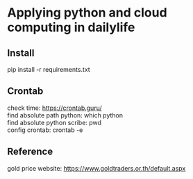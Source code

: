 # Applying python and cloud computing in dailylife

## Install
pip install -r requirements.txt

## Crontab
check time: https://crontab.guru/ \
find absolute path python: which python \
find absolute python scribe: pwd \
config crontab: crontab -e 


## Reference
gold price website: https://www.goldtraders.or.th/default.aspx
